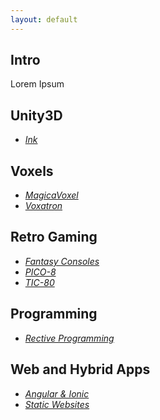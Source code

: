 ```yaml
---
layout: default
---
```


## Intro

Lorem Ipsum

## Unity3D

* _[Ink](./pages/ink.html)_

## Voxels

* _[MagicaVoxel](./pages/magicavoxel.html)_
* _[Voxatron](./pages/voxatron.html)_

## Retro Gaming

* _[Fantasy Consoles](./pages/fantasy-consoles.html)_
* _[PICO-8](./pages/pico-8.html)_
* _[TIC-80](./pages/tic-80.html)_

## Programming

* _[Rective Programming](./pages/reactive-programming.html)_

## Web and Hybrid Apps

* _[Angular & Ionic](./pages/angular.html)_
* _[Static Websites](./pages/static-websites.html)_
